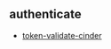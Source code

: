 
## authenticate
- [token-validate-cinder](https://godleon.github.io/osp_test_results/0.2.77/authenticate/token-validate-cinder.html)

